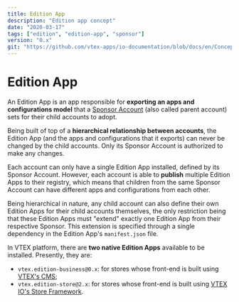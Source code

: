```yaml
---
title: Edition App
description: "Edition app concept"
date: "2020-03-17"
tags: ["edition", "edition-app", "sponsor"]
version: "0.x"
git: "https://github.com/vtex-apps/io-documentation/blob/docs/en/Concepts/edition-app.md"
---
```


# Edition App

An Edition App is an app responsible for **exporting an apps and configurations model** that a [Sponsor Account](https://vtex.io/docs/concepts/sponsor-account/) (also called parent account) sets for their child accounts to adopt.

Being built of top of a **hierarchical relationship between accounts**, the Edition App (and the apps and configurations that it exports) can never be changed by the child accounts. Only its Sponsor Account is authorized to make any changes.

Each account can only have a single Edition App installed, defined by its Sponsor Account. However, each account is able to **publish** multiple Edition Apps to their registry, which means that children from the same Sponsor Account can have different apps and configurations from each other.

Being hierarchical in nature, any child account can also define their own Edition Apps for their child accounts themselves, the only restriction being that these Edition Apps must "extend" exactly one Edition App from their respective Sponsor. This extension is specified through a single dependency in the Edition App's `manifest.json` file.

In VTEX platform, there are **two native Edition Apps** available to be installed. Presently, they are:

- `vtex.edition-business@0.x`: for stores whose front-end is built using [VTEX's CMS](https://help.vtex.com/tutorial/o-que-e-o-cms--EmO8u2WBj2W4MUQCS8262);
- `vtex.edition-store@2.x`: for stores whose front-end is built using [VTEX IO's Store Framework](https://vtex.io/docs/getting-started/build-stores-with-store-framework/1/).


